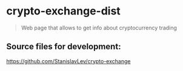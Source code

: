 # crypto-exchange-dist

> Web page that allows to get info about cryptocurrency trading

## Source files for development:
https://github.com/StanislavLev/crypto-exchange

